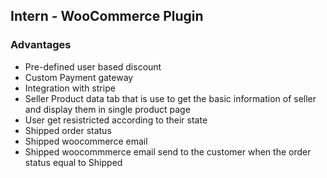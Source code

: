 ## Intern - WooCommerce Plugin
### Advantages
* Pre-defined user based discount
* Custom Payment gateway
* Integration with stripe
* Seller Product data tab that is use to get the basic information of seller and display them in single product page
* User get resistricted according to their state
* Shipped order status
* Shipped woocommerce email
* Shipped woocommmerce email send to the customer when the order status equal to Shipped 
